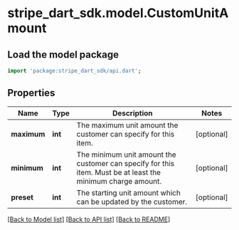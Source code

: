 # stripe_dart_sdk.model.CustomUnitAmount

## Load the model package
```dart
import 'package:stripe_dart_sdk/api.dart';
```

## Properties
Name | Type | Description | Notes
------------ | ------------- | ------------- | -------------
**maximum** | **int** | The maximum unit amount the customer can specify for this item. | [optional] 
**minimum** | **int** | The minimum unit amount the customer can specify for this item. Must be at least the minimum charge amount. | [optional] 
**preset** | **int** | The starting unit amount which can be updated by the customer. | [optional] 

[[Back to Model list]](../README.md#documentation-for-models) [[Back to API list]](../README.md#documentation-for-api-endpoints) [[Back to README]](../README.md)


